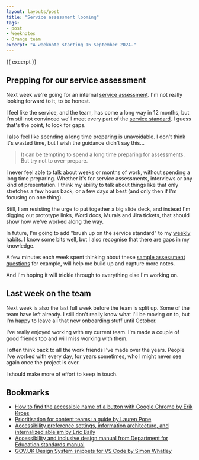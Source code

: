 ```yaml
---
layout: layouts/post
title: "Service assessment looming"
tags:
- post
- Weeknotes
- Orange team
excerpt: "A weeknote starting 16 September 2024."
--- 
```


{{ excerpt }}

## Prepping for our service assessment 

Next week we're going for an internal [service assessment](https://www.gov.uk/service-manual/service-assessments/how-service-assessments-work). I'm not really looking forward to it, to be honest.

I feel like the service, and the team, has come a long way in 12 months, but I'm still not convinced we'll meet every part of the [service standard](https://www.gov.uk/service-manual/service-standard). I guess that's the point, to look for gaps.

I also feel like spending a long time preparing is unavoidable. I don't think it's wasted time, but I wish the guidance didn't say this…

> It can be tempting to spend a long time preparing for assessments. But try not to over-prepare.

I never feel able to talk about weeks or months of work, without spending a long time preparing. Whether it's for service assessments, interviews or any kind of presentation. I think my ability to talk about things like that only stretches a few hours back, or a few days at best (and only then if I'm focusing on one thing).

Still, I am resisting the urge to put together a big slide deck, and instead I'm digging out prototype links, Word docs, Murals and Jira tickets, that should show how we've worked along the way.

In future, I'm going to add "brush up on the service standard" to my [weekly habits](https://www.benjystanton.co.uk/blog/weeknotes-series-07-episode-17/). I know some bits well, but I also recognise that there are gaps in my knowledge.

A few minutes each week spent thinking about these [sample assessment questions](https://www.digital.mod.uk/service-manual/service-assessments/what-to-expect/questions-in-a-beta-assessment/) for example, will help me build up and capture more notes.

And I'm hoping it will trickle through to everything else I'm working on.

## Last week on the team

Next week is also the last full week before the team is split up. Some of the team have left already. I still don't really know what I'll be moving on to, but I'm happy to leave all that new onboarding stuff until October.

I've really enjoyed working with my current team. I'm made a couple of good friends too and will miss working with them.

I often think back to all the work friends I've made over the years. People I've worked with every day, for years sometimes, who I might never see again once the project is over.

I should make more of effort to keep in touch.

## Bookmarks

- [How to find the accessible name of a button with Google Chrome by Erik Kroes](https://www.erikkroes.nl/blog/accessible-name-of-button/)
- [Prioritisation for content teams: a guide by Lauren Pope](https://lapope.com/2023/11/02/prioritisation-for-content-teams-a-guide/)
- [Accessibility preference settings, information architecture, and internalized ableism by Eric Baily](https://ericwbailey.website/published/accessibility-preference-settings-information-architecture-and-internalized-ableism/)
- [Accessibility and inclusive design manual from Department for Education standards manual](https://accessibility.education.gov.uk/)
- [GOV.UK Design System snippets for VS Code by Simon Whatley](https://marketplace.visualstudio.com/items?itemName=simonwhatley.govuk-design-system-snippets)